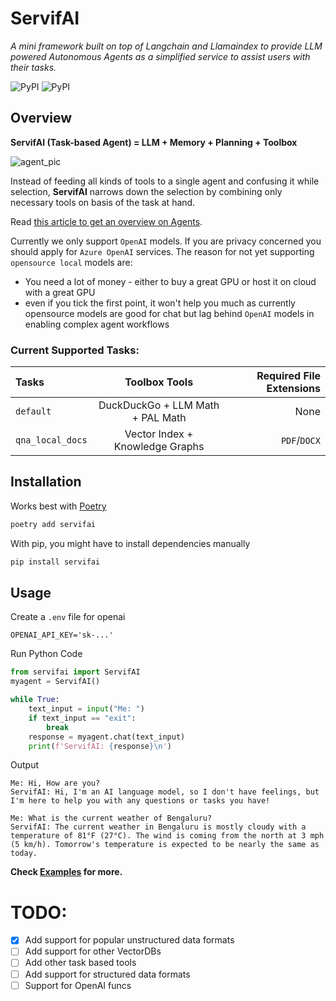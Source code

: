 # ServifAI

*A mini framework built on top of Langchain and Llamaindex to provide LLM powered Autonomous Agents as a simplified service to assist users with their tasks.*

![PyPI](https://img.shields.io/github/license/zohebabai/servifai)
![PyPI](https://img.shields.io/pypi/v/servifai)

## Overview

**ServifAI (Task-based Agent) = LLM + Memory + Planning + Toolbox**

![agent_pic](https://lilianweng.github.io/posts/2023-06-23-agent/agent-overview.png)

Instead of feeding all kinds of tools to a single agent and confusing it while selection, **ServifAI** narrows down the selection by combining only necessary tools on basis of the task at hand.

Read [this article to get an overview on Agents](https://lilianweng.github.io/posts/2023-06-23-agent/). 

Currently we only support `OpenAI` models. If you are privacy concerned you should apply for `Azure OpenAI` services. The reason for not yet supporting `opensource local` models are:
- You need a lot of money - either to buy a great GPU or host it on cloud with a great GPU
- even if you tick the first point, it won't help you much as currently opensource models are good for chat but lag behind `OpenAI` models in enabling complex agent workflows

### Current Supported Tasks:
|  Tasks | Toolbox Tools | Required File Extensions |
| :------ | :---------------: | ------: |
| `default` | DuckDuckGo + LLM Math + PAL Math | None |
| `qna_local_docs` | Vector Index + Knowledge Graphs | `PDF`/`DOCX` |


## Installation
Works best with [Poetry](https://python-poetry.org/docs/)
```bash
poetry add servifai
```
With pip, you might have to install dependencies manually
```bash
pip install servifai
```

## Usage
Create a `.env` file for openai
```env
OPENAI_API_KEY='sk-...'
```

Run Python Code
```python
from servifai import ServifAI
myagent = ServifAI()

while True:
    text_input = input("Me: ")
    if text_input == "exit":
        break
    response = myagent.chat(text_input)
    print(f'ServifAI: {response}\n')
```
Output
```
Me: Hi, How are you?
ServifAI: Hi, I'm an AI language model, so I don't have feelings, but I'm here to help you with any questions or tasks you have!

Me: What is the current weather of Bengaluru?
ServifAI: The current weather in Bengaluru is mostly cloudy with a temperature of 81°F (27°C). The wind is coming from the north at 3 mph (5 km/h). Tomorrow's temperature is expected to be nearly the same as today.

```

**Check [Examples](https://github.com/ZohebAbai/servifai/tree/main/examples) for more.**

# TODO:
- [x] Add support for popular unstructured data formats
- [ ] Add support for other VectorDBs
- [ ] Add other task based tools
- [ ] Add support for structured data formats
- [ ] Support for OpenAI funcs

